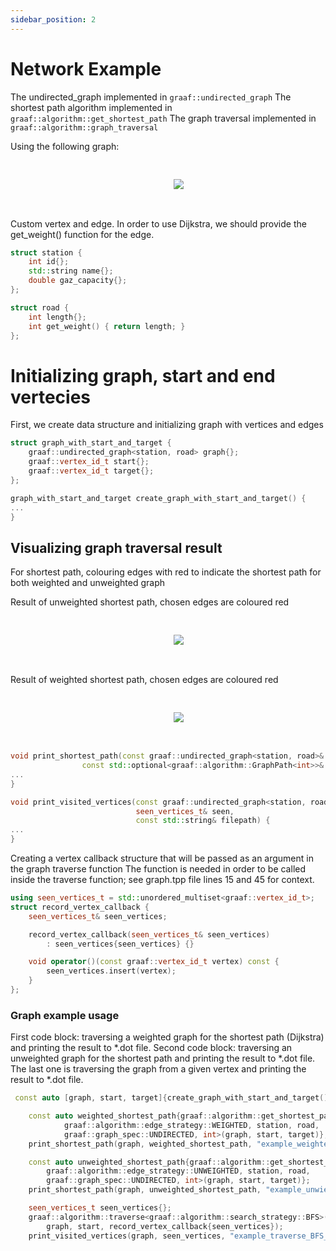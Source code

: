 ```yaml
---
sidebar_position: 2
---
```


# Network Example
The undirected_graph implemented in `graaf::undirected_graph`
The shortest path algorithm implemented in `graaf::algorithm::get_shortest_path`
The graph traversal implemented in `graaf::algorithm::graph_traversal`

Using the following graph:

<pre>
<p align="center">
    <img src={require("\static\img\examples\example_usage.png").default}></img>
</p>
</pre>

Custom vertex and edge. In order to use Dijkstra, we should provide the get_weight() function for the edge.

```c++
struct station {
    int id{};
	std::string name{};
    double gaz_capacity{};
};

struct road {
	int length{};
    int get_weight() { return length; }
};
```

# Initializing graph, start and end vertecies
First, we create data structure and initializing graph with vertices and edges

```c++
struct graph_with_start_and_target {
    graaf::undirected_graph<station, road> graph{};
    graaf::vertex_id_t start{};
    graaf::vertex_id_t target{};
};

graph_with_start_and_target create_graph_with_start_and_target() {
...
}
```

## Visualizing graph traversal result
For shortest path, colouring edges with red to indicate the shortest path for both weighted and unweighted graph

Result of unweighted shortest path, chosen edges are coloured red
<pre>
<p align="center">
    <img src={require("\static\img\examples\example_shortest_path_unweighted.png").default}></img>
</p>
</pre>

Result of weighted shortest path, chosen edges are coloured red
<pre>
<p align="center">
    <img src={require("\static\img\examples\example_shortest_path_weighted.png").default}></img>
</p>
</pre>


```c++
void print_shortest_path(const graaf::undirected_graph<station, road>& graph,
                const std::optional<graaf::algorithm::GraphPath<int>>& path, const std::string & filepath) {
...
}

void print_visited_vertices(const graaf::undirected_graph<station, road>& graph,
                            seen_vertices_t& seen,
                            const std::string& filepath) {
...
}
```

Creating a vertex callback structure that will be passed as an argument in the graph traverse function
The function is needed in order to be called inside the traverse function; see graph.tpp file lines 15 and 45 for context.

```c++
using seen_vertices_t = std::unordered_multiset<graaf::vertex_id_t>;
struct record_vertex_callback {
    seen_vertices_t& seen_vertices;

    record_vertex_callback(seen_vertices_t& seen_vertices)
        : seen_vertices{seen_vertices} {}

    void operator()(const graaf::vertex_id_t vertex) const {
        seen_vertices.insert(vertex);
    }
};
```

### Graph example usage
First code block: traversing a weighted graph for the shortest path (Dijkstra) and printing the result to *.dot file.
Second code block: traversing an unweighted graph for the shortest path and printing the result to *.dot file.
The last one is traversing the graph from a given vertex and printing the result to *.dot file.

```c++
 const auto [graph, start, target]{create_graph_with_start_and_target()};

    const auto weighted_shortest_path{graaf::algorithm::get_shortest_path<
            graaf::algorithm::edge_strategy::WEIGHTED, station, road,
            graaf::graph_spec::UNDIRECTED, int>(graph, start, target)};
    print_shortest_path(graph, weighted_shortest_path, "example_weighted_graph.dot");

    const auto unweighted_shortest_path{graaf::algorithm::get_shortest_path<
        graaf::algorithm::edge_strategy::UNWEIGHTED, station, road,
        graaf::graph_spec::UNDIRECTED, int>(graph, start, target)};
    print_shortest_path(graph, unweighted_shortest_path, "example_unwieghted_graph.dot");

    seen_vertices_t seen_vertices{};
    graaf::algorithm::traverse<graaf::algorithm::search_strategy::BFS>(
        graph, start, record_vertex_callback{seen_vertices});
    print_visited_vertices(graph, seen_vertices, "example_traverse_BFS_graph.dot");
```